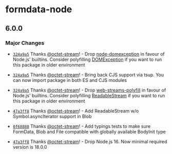 # formdata-node

## 6.0.0

### Major Changes

- [`324a9a5`](https://github.com/octet-stream/form-data/commit/324a9a59ac6d6ca623269545355b8000de227cc2) Thanks [@octet-stream](https://github.com/octet-stream)! - Drop [node-domexception](https://github.com/jimmywarting/node-domexception) in favour of Node.js' builtins. Consider polyfilling [DOMException](https://developer.mozilla.org/en-US/docs/Web/API/DOMException) if you want to run this package in older environment

- [`324a9a5`](https://github.com/octet-stream/form-data/commit/324a9a59ac6d6ca623269545355b8000de227cc2) Thanks [@octet-stream](https://github.com/octet-stream)! - Bring back CJS support via tsup. You can now import package in both ES and CJS modules

- [`324a9a5`](https://github.com/octet-stream/form-data/commit/324a9a59ac6d6ca623269545355b8000de227cc2) Thanks [@octet-stream](https://github.com/octet-stream)! - Drop [web-streams-polyfill](https://github.com/MattiasBuelens/web-streams-polyfill) in favour of Node.js' builtins. Consider polyfilling [ReadableStream](https://developer.mozilla.org/en-US/docs/Web/API/ReadableStream) if you want to run this package in older environment

- [`47a3ff8`](https://github.com/octet-stream/form-data/commit/47a3ff8bc131dec70251927de066891b0b930b69) Thanks [@octet-stream](https://github.com/octet-stream)! - Add ReadableStream w/o Symbol.asyncIterator support in Blob

- [`0f68880`](https://github.com/octet-stream/form-data/commit/0f688808f8c9eeefe8fdb384e7c5b2e7094bdfeb) Thanks [@octet-stream](https://github.com/octet-stream)! - Add typings tests to make sure FormData, Blob and File compatible with globally available BodyInit type

- [`47a3ff8`](https://github.com/octet-stream/form-data/commit/47a3ff8bc131dec70251927de066891b0b930b69) Thanks [@octet-stream](https://github.com/octet-stream)! - Drop Node.js 16. Now minimal required version is 18.0.0
